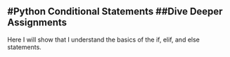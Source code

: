 #Python Conditional Statements
##Dive Deeper Assignments
---
Here I will show that I understand the basics of the if, elif, and else statements.